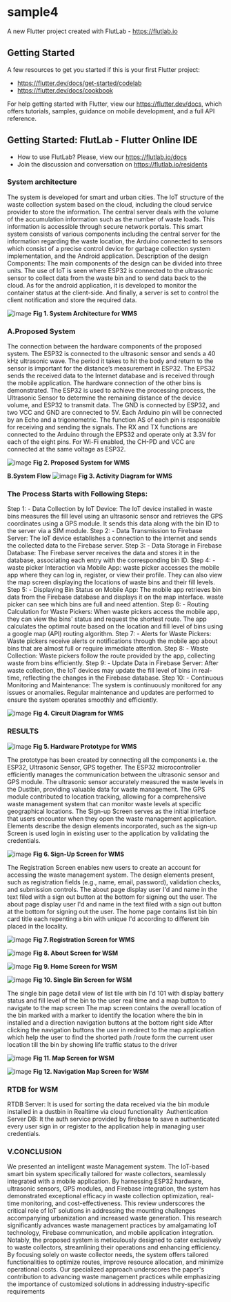 # sample4

A new Flutter project created with FlutLab - https://flutlab.io

## Getting Started

A few resources to get you started if this is your first Flutter project:

- https://flutter.dev/docs/get-started/codelab
- https://flutter.dev/docs/cookbook

For help getting started with Flutter, view our
https://flutter.dev/docs, which offers tutorials,
samples, guidance on mobile development, and a full API reference.

## Getting Started: FlutLab - Flutter Online IDE

- How to use FlutLab? Please, view our https://flutlab.io/docs
- Join the discussion and conversation on https://flutlab.io/residents


### **System architecture**
The system is developed for smart and urban cities. The IoT structure of the waste collection system based on the cloud, including the cloud service provider to store the information. The central server deals with the volume of the accumulation information such as the number of waste loads. This information is accessible through secure network portals. This smart system consists of various components including the central server for the information regarding the waste location, the Arduino connected to sensors which consist of a precise control device for garbage collection system implementation, and the Android application. Description of the design Components: The main components of the design can be divided into three units. The use of IoT is seen where ESP32 is connected to the ultrasonic sensor to collect data from the waste bin and to send data back to the cloud. As for the android application, it is developed to monitor the container status at the client-side. And finally, a server is set to control the client notification and store the required data.


![image](https://github.com/Mohit126/SMWMS_IOT-EcoBin-/assets/81141220/dac24ee8-1c7a-40d3-93ee-05cc34378ec9)
**Fig 1. System Architecture for WMS**

### **A.Proposed System**
The connection between the hardware components of the proposed system. The ESP32 is connected to the ultrasonic sensor and sends a 40 kHz ultrasonic wave. The period it takes to hit the body and return to the sensor is important for the distance’s measurement in ESP32. The EPS32 sends the received data to the Internet database and is received through the mobile application. The hardware connection of the other bins is demonstrated. The ESP32 is used to achieve the processing process, the Ultrasonic Sensor to determine the remaining distance of the device volume, and ESP32 to transmit data. The GND is connected by ESP32, and two VCC and GND are connected to 5V. Each Arduino pin will be connected by an Echo and a trigonometric. The function AS of each pin is responsible for receiving and sending the signals. The RX and TX functions are connected to the Arduino through the EPS32 and operate only at 3.3V for each of the eight pins. For Wi-Fi enabled, the CH-PD and VCC are connected at the same voltage as ESP32.



![image](https://github.com/Mohit126/SMWMS_IOT-EcoBin-/assets/81141220/9d932298-bdd7-4049-b8b7-2816acef05e7)
**Fig 2. Proposed System for WMS**
		

**B.System Flow**
![image](https://github.com/Mohit126/SMWMS_IOT-EcoBin-/assets/81141220/6419a94d-bd14-4c7a-89cf-9bbd516ea9cc)
**Fig 3. Activity Diagram for WMS**


### **The Process Starts with Following Steps:**
Step 1: - Data Collection by IoT Device: The IoT device installed in waste bins measures the fill level using an ultrasonic sensor and retrieves the GPS coordinates using a GPS module. It sends this data along with the bin ID to the server via a SIM module.
Step 2: - Data Transmission to Firebase Server: The IoT device establishes a connection to the internet and sends the collected data to the Firebase server.
Step 3: - Data Storage in Firebase Database: The Firebase server receives the data and stores it in the database, associating each entry with the corresponding bin ID.
Step 4: - waste picker Interaction via Mobile App: waste picker accesses the mobile app where they can log in, register, or view their profile. They can also view the map screen displaying the locations of waste bins and their fill levels.
Step 5: - Displaying Bin Status on Mobile App: The mobile app retrieves bin data from the Firebase database and displays it on the map interface. waste picker can see which bins are full and need attention.
Step 6: - Routing Calculation for Waste Pickers: When waste pickers access the mobile app, they can view the bins' status and request the shortest route. The app calculates the optimal route based on the location and fill level of bins using a google map (API) routing algorithm.
Step 7: - Alerts for Waste Pickers: Waste pickers receive alerts or notifications through the mobile app about bins that are almost full or require immediate attention.
Step 8: - Waste Collection: Waste pickers follow the route provided by the app, collecting waste from bins efficiently.
Step 9: - Update Data in Firebase Server: After waste collection, the IoT devices may update the fill level of bins in real-time, reflecting the changes in the Firebase database.
Step 10: - Continuous Monitoring and Maintenance: The system is continuously monitored for any issues or anomalies. Regular maintenance and updates are performed to ensure the system operates smoothly and efficiently.

![image](https://github.com/Mohit126/SMWMS_IOT-EcoBin-/assets/81141220/e6aa6ef4-9d50-4f7b-9b2f-4e9d456766e6)
**Fig 4. Circuit Diagram for WMS**

### **RESULTS**
![image](https://github.com/Mohit126/SMWMS_IOT-EcoBin-/assets/81141220/4c142ad0-43a1-4e0d-a745-a86257dbc545)
**Fig 5. Hardware Prototype for WMS**

The prototype has been created by connecting all the components i.e. the ESP32, Ultrasonic Sensor, GPS together. The ESP32 microcontroller efficiently manages the communication between the ultrasonic sensor and GPS module. The ultrasonic sensor accurately measured the waste levels in the Dustbin, providing valuable data for waste management. The GPS module contributed to location tracking, allowing for a comprehensive waste management system that can monitor waste levels at specific geographical locations.
The Sign-up Screen serves as the initial interface that users encounter when they open the waste management application. Elements describe the design elements incorporated, such as the sign-up Screen is used login in existing user to the application by validating the credentials.

![image](https://github.com/Mohit126/SMWMS_IOT-EcoBin-/assets/81141220/c1cfb6a6-e8bb-47bf-8399-275466a6be39)
**Fig 6. Sign-Up Screen for WMS**

The Registration Screen enables new users to create an account for accessing the waste management system. The design elements present, such as registration fields (e.g., name, email, password), validation checks, and submission controls. The about page display user I'd and name in the text filed with a sign out button at the bottom for signing out the user.
The about page display user I'd and name in the text filed with a sign out button at the bottom for signing out the user.
The home page contains list bin bin card title each repenting a bin with unique I'd according to different bin placed in the locality.

![image](https://github.com/Mohit126/SMWMS_IOT-EcoBin-/assets/81141220/e93616e4-76db-4488-9d10-b213ba0a2974)
**Fig 7. Registration Screen for WMS**

![image](https://github.com/Mohit126/SMWMS_IOT-EcoBin-/assets/81141220/91b792b0-f374-4e21-a42b-f3e2ab9f6d1f)
**Fig 8. About Screen for WSM**

![image](https://github.com/Mohit126/SMWMS_IOT-EcoBin-/assets/81141220/2872431c-c8f8-4fbf-b39c-7765a83d43ff)
**Fig 9. Home Screen for WSM**

![image](https://github.com/Mohit126/SMWMS_IOT-EcoBin-/assets/81141220/206f1dd2-a983-4f66-95d4-a2668aa3d3f6)
**Fig 10. Single Bin Screen for WSM**

The single bin page detail view of list tile with bin I'd 101 with display battery status and fill level of the bin to the user real time and a map button to navigate to the map screen
The map screen contains the overall location of the bin marked with a marker to identify the location where the bin in installed and a direction navigation buttons at the bottom right side
After clicking the navigation buttons the user in redirect to the map application which help the user to find the shorted path /route form the current user location till the bin by showing life traffic status to the driver

![image](https://github.com/Mohit126/SMWMS_IOT-EcoBin-/assets/81141220/e56a11dd-1ada-493b-a49a-3fef6237c806)
**Fig 11. Map Screen for WSM**

![image](https://github.com/Mohit126/SMWMS_IOT-EcoBin-/assets/81141220/cbe5851d-9374-499c-8711-c2d9844bb32e)
**Fig 12. Navigation Map Screen for WSM**

### **RTDB for WSM**
RTDB Server: It is used for sorting the data received via the bin module installed in a dustbin in Realtime via cloud functionality 
Authentication Server DB: It the auth service provided by firebase to save n authenticated every user sign in or register to the application help in managing user credentials.



### V.CONCLUSION
We presented an intelligent waste Management system. The IoT-based smart bin system specifically tailored for waste collectors, seamlessly integrated with a mobile application. By harnessing ESP32 hardware, ultrasonic sensors, GPS modules, and Firebase integration, the system has demonstrated exceptional efficacy in waste collection optimization, real-time monitoring, and cost-effectiveness. This review underscores the critical role of IoT solutions in addressing the mounting challenges accompanying urbanization and increased waste generation. This research significantly advances waste management practices by amalgamating IoT technology, Firebase communication, and mobile application integration. Notably, the proposed system is meticulously designed to cater exclusively to waste collectors, streamlining their operations and enhancing efficiency. By focusing solely on waste collector needs, the system offers tailored functionalities to optimize routes, improve resource allocation, and minimize operational costs. Our specialized approach underscores the paper's contribution to advancing waste management practices while emphasizing the importance of customized solutions in addressing industry-specific requirements
